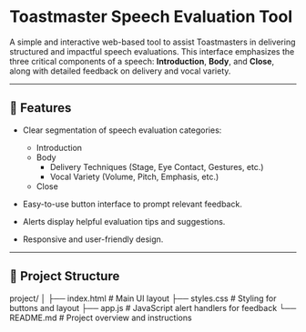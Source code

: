 # Toastmaster Speech Evaluation Tool

A simple and interactive web-based tool to assist Toastmasters in delivering structured and impactful speech evaluations. This interface emphasizes the three critical components of a speech: **Introduction**, **Body**, and **Close**, along with detailed feedback on delivery and vocal variety.

---

## 🌟 Features

- Clear segmentation of speech evaluation categories:
  - Introduction
  - Body
    - Delivery Techniques (Stage, Eye Contact, Gestures, etc.)
    - Vocal Variety (Volume, Pitch, Emphasis, etc.)
  - Close

- Easy-to-use button interface to prompt relevant feedback.
- Alerts display helpful evaluation tips and suggestions.
- Responsive and user-friendly design.

---

## 🧩 Project Structure
project/
│
├── index.html # Main UI layout
├── styles.css # Styling for buttons and layout
├── app.js # JavaScript alert handlers for feedback
└── README.md # Project overview and instructions
